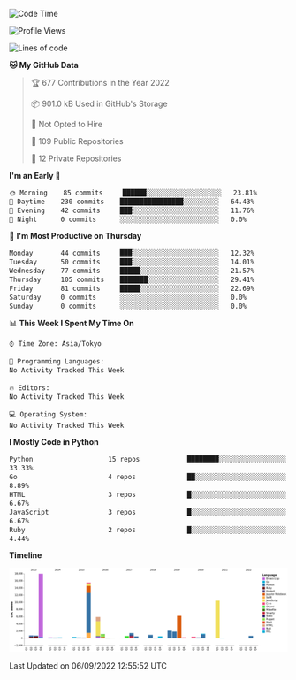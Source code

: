 <!--START_SECTION:waka-->
![Code Time](http://img.shields.io/badge/Code%20Time-3%2C845%20hrs%203%20mins-blue)

![Profile Views](http://img.shields.io/badge/Profile%20Views-0-blue)

![Lines of code](https://img.shields.io/badge/From%20Hello%20World%20I%27ve%20Written-71%20Thousand%20lines%20of%20code-blue)

**🐱 My GitHub Data** 

> 🏆 677 Contributions in the Year 2022
 > 
> 📦 901.0 kB Used in GitHub's Storage 
 > 
> 🚫 Not Opted to Hire
 > 
> 📜 109 Public Repositories 
 > 
> 🔑 12 Private Repositories  
 > 
**I'm an Early 🐤** 

```text
🌞 Morning    85 commits     ██████░░░░░░░░░░░░░░░░░░░   23.81% 
🌆 Daytime    230 commits    ████████████████░░░░░░░░░   64.43% 
🌃 Evening    42 commits     ███░░░░░░░░░░░░░░░░░░░░░░   11.76% 
🌙 Night      0 commits      ░░░░░░░░░░░░░░░░░░░░░░░░░   0.0%

```
📅 **I'm Most Productive on Thursday** 

```text
Monday       44 commits     ███░░░░░░░░░░░░░░░░░░░░░░   12.32% 
Tuesday      50 commits     ███░░░░░░░░░░░░░░░░░░░░░░   14.01% 
Wednesday    77 commits     █████░░░░░░░░░░░░░░░░░░░░   21.57% 
Thursday     105 commits    ███████░░░░░░░░░░░░░░░░░░   29.41% 
Friday       81 commits     █████░░░░░░░░░░░░░░░░░░░░   22.69% 
Saturday     0 commits      ░░░░░░░░░░░░░░░░░░░░░░░░░   0.0% 
Sunday       0 commits      ░░░░░░░░░░░░░░░░░░░░░░░░░   0.0%

```


📊 **This Week I Spent My Time On** 

```text
⌚︎ Time Zone: Asia/Tokyo

💬 Programming Languages: 
No Activity Tracked This Week

🔥 Editors: 
No Activity Tracked This Week

💻 Operating System: 
No Activity Tracked This Week

```

**I Mostly Code in Python** 

```text
Python                   15 repos            ████████░░░░░░░░░░░░░░░░░   33.33% 
Go                       4 repos             ██░░░░░░░░░░░░░░░░░░░░░░░   8.89% 
HTML                     3 repos             █░░░░░░░░░░░░░░░░░░░░░░░░   6.67% 
JavaScript               3 repos             █░░░░░░░░░░░░░░░░░░░░░░░░   6.67% 
Ruby                     2 repos             █░░░░░░░░░░░░░░░░░░░░░░░░   4.44%

```


**Timeline**

![Chart not found](https://raw.githubusercontent.com/takuan-osho/takuan-osho/master/charts/bar_graph.png) 


 Last Updated on 06/09/2022 12:55:52 UTC
<!--END_SECTION:waka-->
